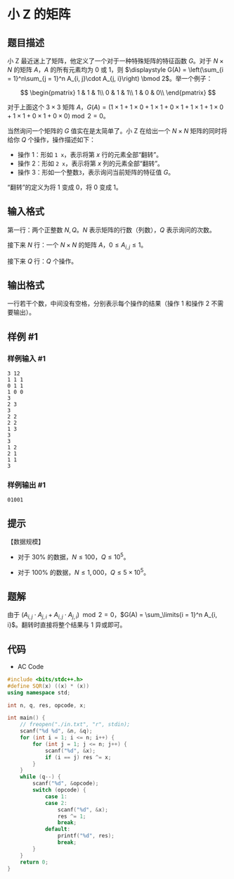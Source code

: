 # 小 Z 的矩阵

## 题目描述

小 Z 最近迷上了矩阵，他定义了一个对于一种特殊矩阵的特征函数 $G$。对于 $N\times N$ 的矩阵 $A$，$A$ 的所有元素均为 $0$ 或 $1$，则 $\displaystyle G(A) = \left(\sum_{i = 1}^n\sum_{j = 1}^n A_{i, j}\cdot A_{j, i}\right) \bmod 2$。举一个例子：

$$
\begin{pmatrix}
1 & 1 & 1\\
0 & 1 & 1\\
1 & 0 & 0\\
\end{pmatrix}
$$

对于上面这个 $3\times 3$ 矩阵 $A$，$G(A)=(1\times 1+1\times 0+1\times 1+0\times 1+1\times 1+1\times 0+1\times 1+ 0\times 1+0\times 0) \bmod 2 = 0$。

当然询问一个矩阵的 $G$ 值实在是太简单了。小 Z 在给出一个 $N\times N$ 矩阵的同时将给你 $Q$ 个操作，操作描述如下：

- 操作 1：形如 `1 x`，表示将第 $x$ 行的元素全部“翻转”。
- 操作 2：形如 `2 x`，表示将第 $x$ 列的元素全部“翻转”。
- 操作 3：形如一个整数`3`，表示询问当前矩阵的特征值 $G$。

“翻转”的定义为将 $1$ 变成 $0$，将 $0$ 变成 $1$。

## 输入格式

第一行：两个正整数 $N,Q$。$N$ 表示矩阵的行数（列数），$Q$ 表示询问的次数。

接下来 $N$ 行：一个 $N\times N$ 的矩阵 $A$，$0\le A_{i, j}\le 1$。

接下来 $Q$ 行：$Q$ 个操作。

## 输出格式

一行若干个数，中间没有空格，分别表示每个操作的结果（操作 1 和操作 2 不需要输出）。

## 样例 #1

### 样例输入 #1

```
3 12
1 1 1
0 1 1
1 0 0
3
2 3
3
2 2
2 2
1 3
3
3
1 2
2 1
1 1
3
```

### 样例输出 #1

```
01001
```

## 提示

【数据规模】

- 对于 $30\%$ 的数据，$N\le 100$，$Q\le 10^5$。

- 对于 $100\%$ 的数据，$N\le 1,000$，$Q \le 5\times 10^5$。

## 题解

由于 $(A_{i, j} \cdot A_{j, i} + A_{i, j} \cdot A_{j, i}) \mod 2 = 0$，$G(A) = \sum_\limits{i = 1}^n A_{i, i}$。翻转时直接将整个结果与 1 异或即可。

## 代码

- AC Code

```c++
#include <bits/stdc++.h>
#define SQR(x) ((x) * (x))
using namespace std;

int n, q, res, opcode, x;

int main() {
    // freopen("./in.txt", "r", stdin);
    scanf("%d %d", &n, &q);
    for (int i = 1; i <= n; i++) {
        for (int j = 1; j <= n; j++) {
            scanf("%d", &x);
            if (i == j) res ^= x;
        }
    }
    while (q--) {
        scanf("%d", &opcode);
        switch (opcode) {
            case 1:
            case 2:
                scanf("%d", &x);
                res ^= 1;
                break;
            default:
                printf("%d", res);
                break;
        }
    }
    return 0;
}
```
